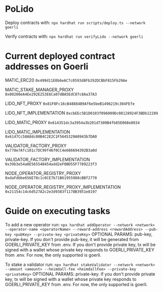 # PoLido

Deploy contracts with:
`npx hardhat run scripts/deploy.ts --network goerli`

Verify contracts with:
`npx hardhat run verifyLido --network goerli`

# Current deployed contract addresses on Goerli

MATIC_ERC20
`0x499d11E0b6eAC7c0593d8Fb292DCBbF815Fb29Ae`

MATIC_STAKE_MANAGER_PROXY
`0x00200eA4Ee292E253E6Ca07dBA5EdC07c8Aa37A3`

LIDO_NFT_PROXY
`0x81F8Fc16cB48884B9Af6e5beB1496219c304FEfe`

LIDO_NFT_IMPLEMENTATION
`0xcbEEc5B1D0103f096009Dc08128924F3BDb12289`

LIDO_MATIC_PROXY
`0x614351dc3a3954a3b201d7309B4fb85E068e8934`

LIDO_MATIC_IMPLEMENTATION
`0x6147Cc58A8dc00B4C2E2C1F5645329A0943b7DA0`

VALIDATOR_FACTORY_PROXY
`0x778e7Afc101c7DC99f46f0CC4e686694392B3a0d`

VALIDATOR_FACTORY_IMPLEMENTATION
`0x39b3e54a0E565548454add2eF0BD55F7789223f3`

NODE_OPERATOR_REGISTRY_PROXY
`0xdaFdbbe656E78c1c0CE7b71B61955988cBBf2770`

NODE_OPERATOR_REGISTRY_PROXY_IMPLEMENTATION
`0x21154c14c6d527A2c2e3d9383f1178B3951e8197`

# Guide on executing tasks

To add a new operator run:
`npx hardhat addOperator --network <network> --operator-name <operatorName> --reward-address <rewardAddress> --pub-key <pubKey> --private-key <privateKey>`
OPTIONAL PARAMS: pub-key, private-key.
If you don't provide pub-key, it will be generated from GOERLI_PRIVATE_KEY from .env.
If you don't provide private key, tx will be signed with a wallet whose private key responds to GOERLI_PRIVATE_KEY from .env.
For now, the only supported <network> is goerli.

To stake a validator run:
`npx hardhat stakeValidator --network <network> --amount <amount> --heimdall-fee <heimdallFee> --private-key <privateKey>`
OPTIONAL PARAMS: private-key.
If you don't provide private key, tx will be signed with a wallet whose private key responds to GOERLI_PRIVATE_KEY from .env.
For now, the only supported <network> is goerli.
